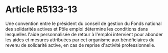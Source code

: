 # Article R5133-13

Une convention entre le président du conseil de gestion du Fonds national des solidarités actives et Pôle emploi détermine les conditions dans lesquelles l'aide personnalisée de retour à l'emploi intervient pour abonder les aides et mesures attribuées par cet organisme aux bénéficiaires du revenu de solidarité active, en cas de reprise d'activité professionnelle.